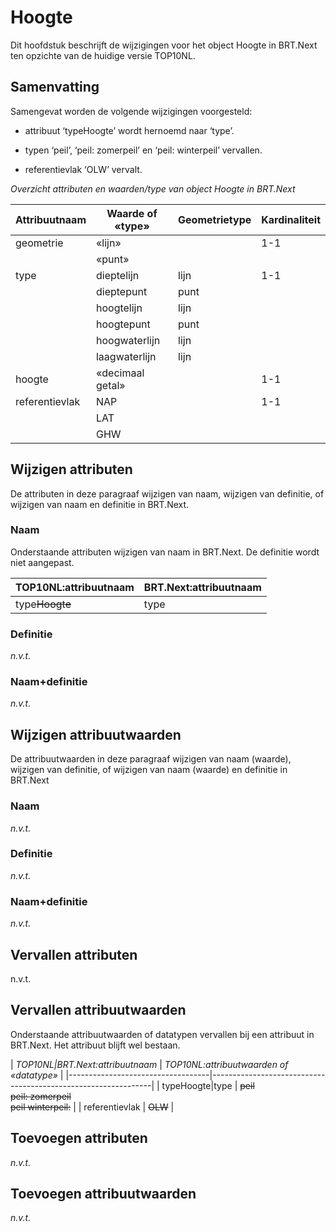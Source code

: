Hoogte
======

Dit hoofdstuk beschrijft de wijzigingen voor het object Hoogte in BRT.Next ten
opzichte van de huidige versie TOP10NL.

Samenvatting
------------

Samengevat worden de volgende wijzigingen voorgesteld:

-   attribuut ‘typeHoogte’ wordt hernoemd naar ‘type’.

-   typen ‘peil’, ‘peil: zomerpeil’ en ‘peil: winterpeil’ vervallen.

-   referentievlak ‘OLW’ vervalt.

*Overzicht attributen en waarden/type van object Hoogte in BRT.Next*

| Attribuutnaam  | Waarde of «type» | Geometrietype | Kardinaliteit |
|----------------|------------------|---------------|---------------|
| geometrie      | «lijn»           |               | 1-1           |
|                | «punt»           |               |               |
| type           | dieptelijn       | lijn          | 1-1           |
|                | dieptepunt       | punt          |               |
|                | hoogtelijn       | lijn          |               |
|                | hoogtepunt       | punt          |               |
|                | hoogwaterlijn    | lijn          |               |
|                | laagwaterlijn    | lijn          |               |
| hoogte         | «decimaal getal» |               | 1-1           |
| referentievlak | NAP              |               | 1-1           |
|                | LAT              |               |               |
|                | GHW              |               |               |

Wijzigen attributen
-------------------

De attributen in deze paragraaf wijzigen van naam, wijzigen van definitie, of
wijzigen van naam en definitie in BRT.Next.

### Naam

Onderstaande attributen wijzigen van naam in BRT.Next. De definitie wordt niet
aangepast.

| TOP10NL:attribuutnaam | BRT.Next:attribuutnaam |
|-----------------------|------------------------|
| type~~Hoogte~~    | type                   |

### Definitie

*n.v.t.*

### Naam+definitie

*n.v.t.*

Wijzigen attribuutwaarden
-------------------------

De attribuutwaarden in deze paragraaf wijzigen van naam (waarde), wijzigen van
definitie, of wijzigen van naam (waarde) en definitie in BRT.Next

### Naam

*n.v.t.*

### Definitie

*n.v.t.*

### Naam+definitie

*n.v.t.*

Vervallen attributen
--------------------

n.v.t.

Vervallen attribuutwaarden
--------------------------

Onderstaande attribuutwaarden of datatypen vervallen bij een attribuut in
BRT.Next. Het attribuut blijft wel bestaan.

| *TOP10NL|BRT.Next:attribuutnaam* | *TOP10NL:attribuutwaarden of «datatype»*                      |
|-----------------------------------|---------------------------------------------------------------|
| typeHoogte|type                  | ~~peil~~<br />~~peil: zomerpeil~~<br />~~peil winterpeil:~~ |
| referentievlak                    | ~~OLW~~                                                   |

Toevoegen attributen
--------------------

*n.v.t.*

Toevoegen attribuutwaarden
--------------------------

*n.v.t.*
